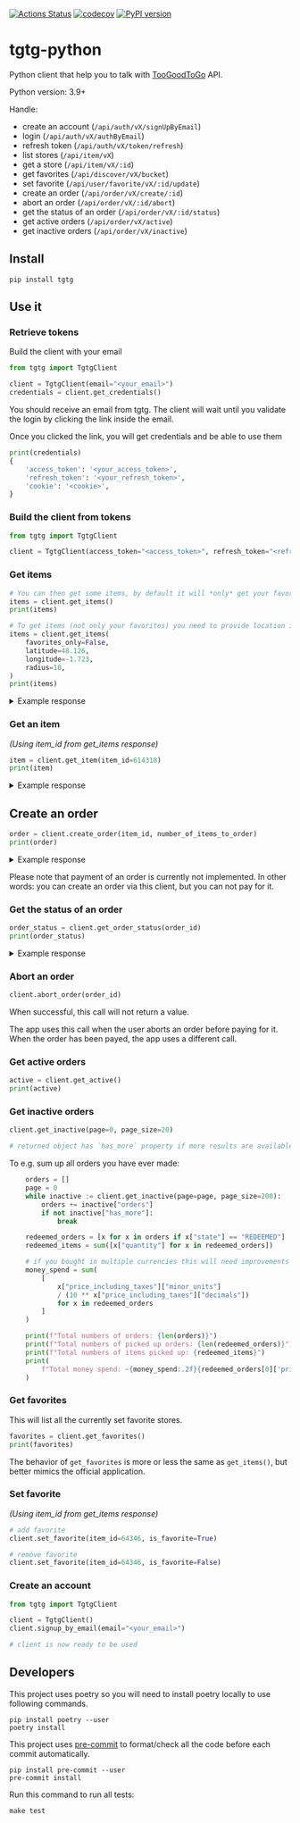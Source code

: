 [![Actions Status](https://github.com/ahivert/tgtg-python/workflows/CI/badge.svg)](https://github.com/ahivert/tgtg-python/actions)
[![codecov](https://codecov.io/gh/ahivert/tgtg-python/branch/master/graph/badge.svg)](https://codecov.io/gh/ahivert/tgtg-python)
[![PyPI version](https://img.shields.io/pypi/v/tgtg?color=blue)](https://pypi.org/project/tgtg/)

# tgtg-python

Python client that help you to talk with [TooGoodToGo](https://toogoodtogo.com) API.

Python version: 3.9+

Handle:

- create an account (`/api/auth/vX/signUpByEmail`)
- login (`/api/auth/vX/authByEmail`)
- refresh token (`/api/auth/vX/token/refresh`)
- list stores (`/api/item/vX`)
- get a store (`/api/item/vX/:id`)
- get favorites (`/api/discover/vX/bucket`)
- set favorite (`/api/user/favorite/vX/:id/update`)
- create an order (`/api/order/vX/create/:id`)
- abort an order (`/api/order/vX/:id/abort`)
- get the status of an order (`/api/order/vX/:id/status`)
- get active orders (`/api/order/vX/active`)
- get inactive orders (`/api/order/vX/inactive`)

## Install

```
pip install tgtg
```

## Use it

### Retrieve tokens

Build the client with your email

```python
from tgtg import TgtgClient

client = TgtgClient(email="<your_email>")
credentials = client.get_credentials()
```

You should receive an email from tgtg.
The client will wait until you validate the login by clicking the link inside the email.

Once you clicked the link, you will get credentials and be able to use them

```python
print(credentials)
{
    'access_token': '<your_access_token>',
    'refresh_token': '<your_refresh_token>',
    'cookie': '<cookie>',
}
```

### Build the client from tokens

```python
from tgtg import TgtgClient

client = TgtgClient(access_token="<access_token>", refresh_token="<refresh_token>", cookie="<cookie>")

```

### Get items

```python
# You can then get some items, by default it will *only* get your favorites
items = client.get_items()
print(items)

# To get items (not only your favorites) you need to provide location informations
items = client.get_items(
    favorites_only=False,
    latitude=48.126,
    longitude=-1.723,
    radius=10,
)
print(items)
```

<details>
    <summary>Example response</summary>

```python
[
    {
        "item": {
            "item_id": "64346",
            "item_price": {"code": "EUR", "minor_units": 499, "decimals": 2},
            "sales_taxes": [],
            "tax_amount": {"code": "EUR", "minor_units": 0, "decimals": 2},
            "price_excluding_taxes": {"code": "EUR", "minor_units": 499, "decimals": 2},
            "price_including_taxes": {"code": "EUR", "minor_units": 499, "decimals": 2},
            "value_excluding_taxes": {
                "code": "EUR",
                "minor_units": 1500,
                "decimals": 2,
            },
            "value_including_taxes": {
                "code": "EUR",
                "minor_units": 1500,
                "decimals": 2,
            },
            "taxation_policy": "PRICE_INCLUDES_TAXES",
            "show_sales_taxes": False,
            "value": {"code": "EUR", "minor_units": 1500, "decimals": 2},
            "cover_picture": {
                "picture_id": "110628",
                "current_url": "https://images.tgtg.ninja/item/cover/2b69cbdd-43d3-4ade-bd51-50e338260859.jpg",
            },
            "logo_picture": {
                "picture_id": "110618",
                "current_url": "https://images.tgtg.ninja/store/fb893813-a775-4dec-ac7b-d4a7dd326fa8.png",
            },
            "name": "",
            "description": "Salva comida en Ecofamily Bufé y tu pack podrá contener: comidas caseras.",
            "can_user_supply_packaging": False,
            "packaging_option": "MUST_BRING_BAG",
            "collection_info": "",
            "diet_categories": [],
            "item_category": "MEAL",
            "badges": [
                {
                    "badge_type": "SERVICE_RATING_SCORE",
                    "rating_group": "LIKED",
                    "percentage": 93,
                    "user_count": 178,
                    "month_count": 5,
                }
            ],
            "favorite_count": 0,
            "buffet": False,
        },
        "store": {
            "store_id": "59949s",
            "store_name": "Ecofamily Bufé - Centro",
            "branch": "",
            "description": "",
            "tax_identifier": "",
            "website": "",
            "store_location": {
                "address": {
                    "country": {"iso_code": "ES", "name": "Spain"},
                    "address_line": "Av. de los Piconeros, S/N, 14001 Córdoba, España",
                    "city": "",
                    "postal_code": "",
                },
                "location": {"longitude": -4.776045, "latitude": 37.894249},
            },
            "logo_picture": {
                "picture_id": "110618",
                "current_url": "https://images.tgtg.ninja/store/fb893813-a775-4dec-ac7b-d4a7dd326fa8.png",
            },
            "store_time_zone": "Europe/Madrid",
            "hidden": False,
            "favorite_count": 0,
            "we_care": False,
        },
        "display_name": "Ecofamily Bufé - Centro",
        "pickup_location": {
            "address": {
                "country": {"iso_code": "ES", "name": "Spain"},
                "address_line": "Av. de los Piconeros, S/N, 14001 Córdoba, España",
                "city": "",
                "postal_code": "",
            },
            "location": {"longitude": -4.776045, "latitude": 37.894249},
        },
        "items_available": 0,
        "distance": 4241.995584076078,
        "favorite": True,
        "in_sales_window": False,
        "new_item": False,
    },
]
```

</details>

### Get an item

_(Using item_id from get_items response)_

```python
item = client.get_item(item_id=614318)
print(item)
```

<details>
<summary>Example response</summary>

```python
{
    "item": {
        "item_id": "614318",
        "sales_taxes": [{"tax_description": "TVA", "tax_percentage": 5.5}],
        "tax_amount": {"code": "EUR", "minor_units": 13, "decimals": 2},
        "price_excluding_taxes": {"code": "EUR", "minor_units": 236, "decimals": 2},
        "price_including_taxes": {"code": "EUR", "minor_units": 249, "decimals": 2},
        "value_excluding_taxes": {"code": "EUR", "minor_units": 0, "decimals": 2},
        "value_including_taxes": {"code": "EUR", "minor_units": 0, "decimals": 2},
        "taxation_policy": "PRICE_INCLUDES_TAXES",
        "show_sales_taxes": False,
        "cover_picture": {
            "picture_id": "620171",
            "current_url": "https://images.tgtg.ninja/item/cover/ac80c1b3-1386-46a8-ba80-c97b3a6e7e18.png",
            "is_automatically_created": False,
        },
        "logo_picture": {
            "picture_id": "622046",
            "current_url": "https://images.tgtg.ninja/store/6280890a-729c-400b-89d8-8b6d5b6cc17b.png",
            "is_automatically_created": False,
        },
        "name": "Panier petit déjeuner",
        "description": "Sauvez un panier-surprise réalisé à partir des délicieux articles d'un buffet petit déjeuner.",
        "food_handling_instructions": "",
        "can_user_supply_packaging": False,
        "packaging_option": "BAG_ALLOWED",
        "collection_info": "",
        "diet_categories": [],
        "item_category": "BAKED_GOODS",
        "buffet": True,
        "badges": [
            {
                "badge_type": "SERVICE_RATING_SCORE",
                "rating_group": "LOVED",
                "percentage": 96,
                "user_count": 131,
                "month_count": 6,
            },
            {
                "badge_type": "OVERALL_RATING_TRUST_SCORE",
                "rating_group": "LOVED",
                "percentage": 90,
                "user_count": 131,
                "month_count": 6,
            },
        ],
        "positive_rating_reasons": [
            "POSITIVE_FEEDBACK_FRIENDLY_STAFF",
            "POSITIVE_FEEDBACK_GREAT_QUANTITY",
            "POSITIVE_FEEDBACK_QUICK_COLLECTION",
            "POSITIVE_FEEDBACK_DELICIOUS_FOOD",
            "POSITIVE_FEEDBACK_GREAT_VALUE",
            "POSITIVE_FEEDBACK_GREAT_VARIETY",
        ],
        "average_overall_rating": {
            "average_overall_rating": 4.520325203252033,
            "rating_count": 123,
            "month_count": 6,
        },
        "allergens_info": {"shown_on_checkout": False},
        "favorite_count": 0,
    },
    "store": {
        "store_id": "624740",
        "store_name": "Hôtel Les Matins de Paris & Spa",
        "branch": "",
        "description": "Vous y êtes. Où ? À South Pigalle (Sopi pour les adeptes), au coeur d’une décontraction trendy.\nVous en êtes : de ceux qui ont déniché un lieu joliment habité, là où se fredonne depuis tant de décennies des airs vivement enjoués. Parce que, pour la petite histoire, notre adresse fut dans les années 50' 60' le repaire des plus arty.\nPile ici, le premier restaurant américain parisien créé par le fantaisiste Leroy Haynes attirait un heureux tohu-bohu, une kyrielle de musiciens, de Ray Charles à Marianne Faithfull…\nAujourd'hui, à vous d'improviser ici un rendez-vous amical, à vous de composer là avec la paresse la plus joyeuse. Se mettre au voluptueux diapason du spa, suivre le rythme des conseils spontanés d’une équipe concernée sont aussi des moments pour vous écouter.\nEntendez-vous la petite musique du lieu ? L'âme des Matins de Paris donne assurément le bon tempo pour prendre ses quartiers, les plus inspirés. ",
        "tax_identifier": "FR43552132029",
        "website": "https://www.lesmatinsdeparis.com/",
        "store_location": {
            "address": {
                "country": {"iso_code": "FR", "name": "France"},
                "address_line": "3 Rue Clauzel, 75009 Paris, France",
                "city": "",
                "postal_code": "",
            },
            "location": {"longitude": 2.3393925, "latitude": 48.8788434},
        },
        "logo_picture": {
            "picture_id": "622046",
            "current_url": "https://images.tgtg.ninja/store/6280890a-729c-400b-89d8-8b6d5b6cc17b.png",
            "is_automatically_created": False,
        },
        "store_time_zone": "Europe/Paris",
        "hidden": False,
        "favorite_count": 0,
        "items": [
            {
                "item": {
                    "item_id": "614318",
                    "sales_taxes": [{"tax_description": "TVA", "tax_percentage": 5.5}],
                    "tax_amount": {"code": "EUR", "minor_units": 13, "decimals": 2},
                    "price_excluding_taxes": {
                        "code": "EUR",
                        "minor_units": 236,
                        "decimals": 2,
                    },
                    "price_including_taxes": {
                        "code": "EUR",
                        "minor_units": 249,
                        "decimals": 2,
                    },
                    "value_excluding_taxes": {
                        "code": "EUR",
                        "minor_units": 0,
                        "decimals": 2,
                    },
                    "value_including_taxes": {
                        "code": "EUR",
                        "minor_units": 0,
                        "decimals": 2,
                    },
                    "taxation_policy": "PRICE_INCLUDES_TAXES",
                    "show_sales_taxes": False,
                    "cover_picture": {
                        "picture_id": "620171",
                        "current_url": "https://images.tgtg.ninja/item/cover/ac80c1b3-1386-46a8-ba80-c97b3a6e7e18.png",
                        "is_automatically_created": False,
                    },
                    "logo_picture": {
                        "picture_id": "622046",
                        "current_url": "https://images.tgtg.ninja/store/6280890a-729c-400b-89d8-8b6d5b6cc17b.png",
                        "is_automatically_created": False,
                    },
                    "name": "Panier petit déjeuner",
                    "description": "Sauvez un panier-surprise réalisé à partir des délicieux articles d'un buffet petit déjeuner.",
                    "food_handling_instructions": "",
                    "can_user_supply_packaging": False,
                    "packaging_option": "BAG_ALLOWED",
                    "collection_info": "",
                    "diet_categories": [],
                    "item_category": "BAKED_GOODS",
                    "buffet": True,
                    "badges": [
                        {
                            "badge_type": "SERVICE_RATING_SCORE",
                            "rating_group": "LOVED",
                            "percentage": 96,
                            "user_count": 131,
                            "month_count": 6,
                        },
                        {
                            "badge_type": "OVERALL_RATING_TRUST_SCORE",
                            "rating_group": "LOVED",
                            "percentage": 90,
                            "user_count": 131,
                            "month_count": 6,
                        },
                    ],
                    "positive_rating_reasons": [
                        "POSITIVE_FEEDBACK_FRIENDLY_STAFF",
                        "POSITIVE_FEEDBACK_GREAT_QUANTITY",
                        "POSITIVE_FEEDBACK_QUICK_COLLECTION",
                        "POSITIVE_FEEDBACK_DELICIOUS_FOOD",
                        "POSITIVE_FEEDBACK_GREAT_VALUE",
                        "POSITIVE_FEEDBACK_GREAT_VARIETY",
                    ],
                    "average_overall_rating": {
                        "average_overall_rating": 4.520325203252033,
                        "rating_count": 123,
                        "month_count": 6,
                    },
                    "favorite_count": 0,
                },
                "display_name": "Hôtel Les Matins de Paris & Spa (Panier petit déjeuner)",
                "pickup_interval": {
                    "start": "2022-11-04T11:00:00Z",
                    "end": "2022-11-04T15:00:00Z",
                },
                "pickup_location": {
                    "address": {
                        "country": {"iso_code": "FR", "name": "France"},
                        "address_line": "3 Rue Clauzel, 75009 Paris, France",
                        "city": "",
                        "postal_code": "",
                    },
                    "location": {"longitude": 2.3393925, "latitude": 48.8788434},
                },
                "purchase_end": "2022-11-04T15:00:00Z",
                "items_available": 0,
                "sold_out_at": "2022-11-03T17:11:32Z",
                "distance": 0.0,
                "favorite": True,
                "in_sales_window": True,
                "new_item": False,
            }
        ],
        "milestones": [
            {"type": "MEALS_SAVED", "value": "250"},
            {"type": "MONTHS_ON_PLATFORM", "value": "6"},
        ],
        "we_care": False,
        "distance": 0.0,
        "cover_picture": {
            "picture_id": "620171",
            "current_url": "https://images.tgtg.ninja/item/cover/ac80c1b3-1386-46a8-ba80-c97b3a6e7e18.png",
            "is_automatically_created": False,
        },
        "is_manufacturer": False,
    },
    "display_name": "Hôtel Les Matins de Paris & Spa (Panier petit déjeuner)",
    "pickup_interval": {"start": "2022-11-04T11:00:00Z", "end": "2022-11-04T15:00:00Z"},
    "pickup_location": {
        "address": {
            "country": {"iso_code": "FR", "name": "France"},
            "address_line": "3 Rue Clauzel, 75009 Paris, France",
            "city": "",
            "postal_code": "",
        },
        "location": {"longitude": 2.3393925, "latitude": 48.8788434},
    },
    "purchase_end": "2022-11-04T15:00:00Z",
    "items_available": 0,
    "sold_out_at": "2022-11-03T17:11:32Z",
    "distance": 0.0,
    "favorite": True,
    "in_sales_window": True,
    "new_item": False,
    "sharing_url": "https://share.toogoodtogo.com/download?locale=fr-FR",
    "next_sales_window_purchase_start": "2022-11-04T15:17:00Z",
}
```

</details>

## Create an order

```python
order = client.create_order(item_id, number_of_items_to_order)
print(order)
```

<details>
<summary>Example response</summary>

```python
{
  "id": "<order_id>",
  "item_id": "<item_id_that_was_ordered>",
  "state": "RESERVED",
  "order_line": {
    "quantity": 1,
    "item_price_including_taxes": {
      "code": "EUR",
      "minor_units": 600,
      "decimals": 2
    },
    "item_price_excluding_taxes": {
      "code": "EUR",
      "minor_units": 550,
      "decimals": 2
    },
    "total_price_including_taxes": {
      "code": "EUR",
      "minor_units": 600,
      "decimals": 2
    },
    "total_price_excluding_taxes": {
      "code": "EUR",
      "minor_units": 550,
      "decimals": 2
    }
  },
  "reserved_at": "2023-01-01T10:30:32.331280392",
  "order_type": "MAGICBAG"
}
```

</details>

Please note that payment of an order is currently not implemented.
In other words: you can create an order via this client, but you can not pay for it.

### Get the status of an order

```python
order_status = client.get_order_status(order_id)
print(order_status)
```

<details>
<summary>Example response</summary>

```python
{
  "id": "<order_id>",
  "item_id": "<item_id_that_was_ordered>",
  "state": "RESERVED"
}
```

</details>

### Abort an order

```python
client.abort_order(order_id)
```

When successful, this call will not return a value.

The app uses this call when the user aborts an order before paying for it. When the order has been payed, the app uses a different call.

### Get active orders

```python
active = client.get_active()
print(active)
```

### Get inactive orders

```python
client.get_inactive(page=0, page_size=20)

# returned object has `has_more` property if more results are available
```

To e.g. sum up all orders you have ever made:

```python
    orders = []
    page = 0
    while inactive := client.get_inactive(page=page, page_size=200):
        orders += inactive["orders"]
        if not inactive["has_more"]:
            break

    redeemed_orders = [x for x in orders if x["state"] == "REDEEMED"]
    redeemed_items = sum([x["quantity"] for x in redeemed_orders])

    # if you bought in multiple currencies this will need improvements
    money_spend = sum(
        [
            x["price_including_taxes"]["minor_units"]
            / (10 ** x["price_including_taxes"]["decimals"])
            for x in redeemed_orders
        ]
    )

    print(f"Total numbers of orders: {len(orders)}")
    print(f"Total numbers of picked up orders: {len(redeemed_orders)}")
    print(f"Total numbers of items picked up: {redeemed_items}")
    print(
        f"Total money spend: ~{money_spend:.2f}{redeemed_orders[0]['price_including_taxes']['code']}"
    )
```

### Get favorites

This will list all the currently set favorite stores.

```python
favorites = client.get_favorites()
print(favorites)
```

The behavior of `get_favorites` is more or less the same as `get_items()`, but better mimics the official application.

### Set favorite

_(Using item_id from get_items response)_

```python
# add favorite
client.set_favorite(item_id=64346, is_favorite=True)

# remove favorite
client.set_favorite(item_id=64346, is_favorite=False)
```

### Create an account

```python
from tgtg import TgtgClient

client = TgtgClient()
client.signup_by_email(email="<your_email>")

# client is now ready to be used
```

## Developers

This project uses poetry so you will need to install poetry locally to use following
commands.

```
pip install poetry --user
poetry install
```

This project uses [pre-commit](https://pre-commit.com/) to format/check all the
code before each commit automatically.

```
pip install pre-commit --user
pre-commit install
```

Run this command to run all tests:

```
make test
```
